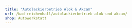 ```yaml
---
title: "Autolackierbetrieb Alok & Akcam"
url: /bad-reichenhall/autolackierbetrieb-alok-und-akcam/
shop: Autowerkstatt
---
```

